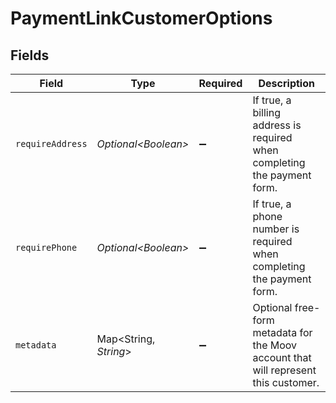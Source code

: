 # PaymentLinkCustomerOptions


## Fields

| Field                                                                               | Type                                                                                | Required                                                                            | Description                                                                         |
| ----------------------------------------------------------------------------------- | ----------------------------------------------------------------------------------- | ----------------------------------------------------------------------------------- | ----------------------------------------------------------------------------------- |
| `requireAddress`                                                                    | *Optional\<Boolean>*                                                                | :heavy_minus_sign:                                                                  | If true, a billing address is required when completing the payment form.            |
| `requirePhone`                                                                      | *Optional\<Boolean>*                                                                | :heavy_minus_sign:                                                                  | If true, a phone number is required when completing the payment form.               |
| `metadata`                                                                          | Map\<String, *String*>                                                              | :heavy_minus_sign:                                                                  | Optional free-form metadata for the Moov account that will represent this customer. |